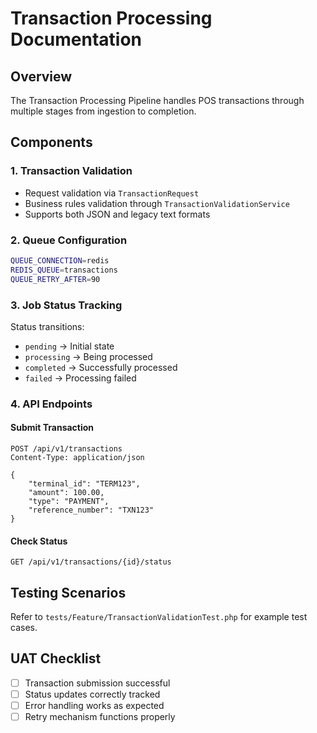 # Transaction Processing Documentation

## Overview

The Transaction Processing Pipeline handles POS transactions through multiple stages from ingestion to completion.

## Components

### 1. Transaction Validation

-   Request validation via `TransactionRequest`
-   Business rules validation through `TransactionValidationService`
-   Supports both JSON and legacy text formats

### 2. Queue Configuration

```bash
QUEUE_CONNECTION=redis
REDIS_QUEUE=transactions
QUEUE_RETRY_AFTER=90
```

### 3. Job Status Tracking

Status transitions:

-   `pending` → Initial state
-   `processing` → Being processed
-   `completed` → Successfully processed
-   `failed` → Processing failed

### 4. API Endpoints

#### Submit Transaction

```http
POST /api/v1/transactions
Content-Type: application/json

{
    "terminal_id": "TERM123",
    "amount": 100.00,
    "type": "PAYMENT",
    "reference_number": "TXN123"
}
```

#### Check Status

```http
GET /api/v1/transactions/{id}/status
```

## Testing Scenarios

Refer to `tests/Feature/TransactionValidationTest.php` for example test cases.

## UAT Checklist

-   [ ] Transaction submission successful
-   [ ] Status updates correctly tracked
-   [ ] Error handling works as expected
-   [ ] Retry mechanism functions properly
